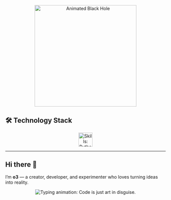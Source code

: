 <p align="center">
  <img src="https://c.tenor.com/zm4ghF49WX8AAAAd/tenor.gif" alt="Animated Black Hole" width="320" height="320" />
</p>

## 🛠️ Technology Stack

<p align="center">
	<img src="https://skillicons.dev/icons?i=python,html,css,js,ts,react,nodejs,express,git,linux,docker" height="44" alt="Skills: Python, HTML, CSS, JS, Linux, Docker" />
</p>


<hr />

## Hi there 👋

I’m **o3** — a creator, developer, and experimenter who loves turning ideas into reality.


<p align="center">
  <img src="https://readme-typing-svg.demolab.com?font=Fira+Code&size=18&pause=1000&color=F7F7F7&center=true&vCenter=true&width=435&lines=Code+is+just+art+in+disguise." alt="Typing animation: Code is just art in disguise." />
</p>
